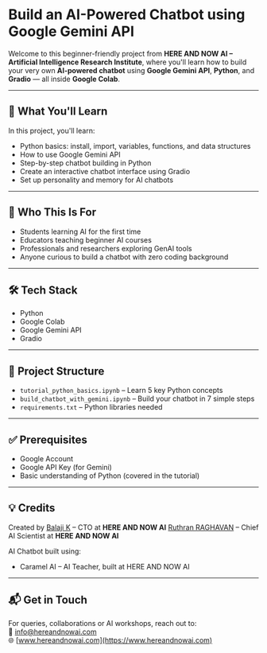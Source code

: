 # Build an AI-Powered Chatbot using Google Gemini API

Welcome to this beginner-friendly project from **HERE AND NOW AI – Artificial Intelligence Research Institute**, where you'll learn how to build your very own **AI-powered chatbot** using **Google Gemini API**, **Python**, and **Gradio** — all inside **Google Colab**.

---

## 🚀 What You'll Learn

In this project, you'll learn:

- Python basics: install, import, variables, functions, and data structures
- How to use Google Gemini API
- Step-by-step chatbot building in Python
- Create an interactive chatbot interface using Gradio
- Set up personality and memory for AI chatbots

---

## 🧠 Who This Is For

- Students learning AI for the first time  
- Educators teaching beginner AI courses  
- Professionals and researchers exploring GenAI tools  
- Anyone curious to build a chatbot with zero coding background  

---

## 🛠 Tech Stack

- Python
- Google Colab
- Google Gemini API
- Gradio

---

## 📁 Project Structure

- `tutorial_python_basics.ipynb` – Learn 5 key Python concepts
- `build_chatbot_with_gemini.ipynb` – Build your chatbot in 7 simple steps
- `requirements.txt` – Python libraries needed

---

## ✅ Prerequisites

- Google Account
- Google API Key (for Gemini)
- Basic understanding of Python (covered in the tutorial)

---

## 💡 Credits

Created by
[Balaji K](https://www.linkedin.com/in/balaji-kamalakkannan/) – CTO at **HERE AND NOW AI**
[Ruthran RAGHAVAN](https://www.linkedin.com/in/ruthranraghavan/) – Chief AI Scientist at **HERE AND NOW AI**

AI Chatbot built using:
- Caramel AI – AI Teacher, built at HERE AND NOW AI

---

## 📬 Get in Touch

For queries, collaborations or AI workshops, reach out to:  
📩 info@hereandnowai.com  
🌐 [www.hereandnowai.com](https://www.hereandnowai.com)

